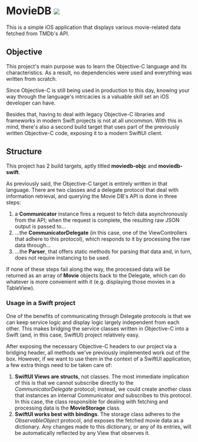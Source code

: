 # MovieDB ![](https://img.shields.io/badge/iOS-13.0-brightgreen)

This is a simple iOS application that displays various movie-related data fetched from TMDb's API.

## Objective
This project's main purpose was to learn the Objective-C language and its characteristics. As a result, no dependencies were used and everything was written from scratch.

Since Objective-C is still being used in production to this day, knowing your way through the language's intricacies is a valuable skill set an iOS developer can have.

Besides that, having to deal with legacy Objective-C libraries and frameworks in modern Swift projects is not at all uncommon. With this in mind, there's also a second build target that uses part of the previously written Objective-C code, exposing it to a modern SwiftUI client.

## Structure
This project has 2 build targets, aptly titled **moviedb-objc** and **moviedb-swift**.

As previously said, the Objective-C target is entirely written in that language. There are two classes and a delegate protocol that deal with information retrieval, and querying the Movie DB's API is done in three steps:

1. a **Communicator** instance fires a request to fetch data asynchronously from the API; when the request is complete, the resulting raw JSON output is passed to...
2. ...the **CommunicatorDelegate** (in this case, one of the ViewControllers that adhere to this protocol), which responds to it by processing the raw data through...
3. ...the **Parser**, that offers static methods for parsing that data and, in turn, does not require instancing to be used.

If none of these steps fail along the way, the processed data will be returned as an array of **Movie** objects back to the Delegate, which can do whatever is more convenient with it (e.g. displaying those movies in a TableView).

### Usage in a Swift project
One of the benefits of communicating through Delegate protocols is that we can keep service logic and display logic largely independent from each other. This makes bridging the service classes written in Objective-C into a Swift (and, in this case, SwiftUI) project relatively easy.

After exposing the necessary Objective-C headers to our project via a bridging header, all methods we've previously implemented work out of the box. However, if we want to use them in the context of a SwiftUI application, a few extra things need to be taken care of:

1. **SwiftUI Views are structs**, not classes. The most immediate implication of this is that we cannot subscribe directly to the *CommunicatorDelegate* protocol; instead, we could create another class that instances an internal Communicator *and* subscribes to this protocol. In this case, the class responsible for dealing with fetching and processing data is the **MovieStorage** class.
2. **SwiftUI works best with bindings**. The storage class adheres to the *ObservableObject* protocol, and exposes the fetched movie data as a dictionary. Any changes made to this dictionary, or any of its entries, will be automatically reflected by any View that observes it.
